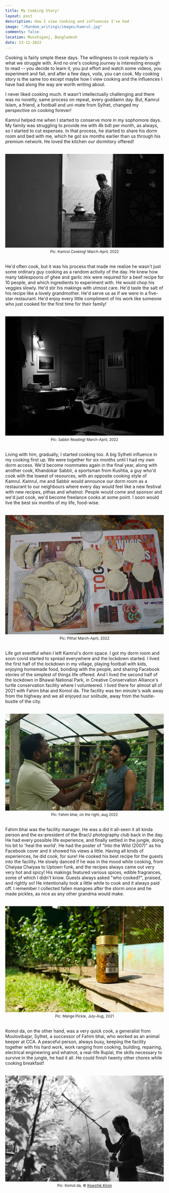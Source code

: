 ```yaml
---
title: My Cooking Story!
layout: post
description: How I view cooking and influences I've had
image: "/Random_writings/images/kamrul.jpg"
comments: false
location: Munshiganj, Bangladesh
date: 23-12-2022
---
```


Cooking is fairly simple these days. The willingness to cook regularly is what we struggle with. And no one's cooking journey is interesting enough to read -- you decide to learn it, you put effort and watch some videos, you experiment and fail, and after a few days, voila, you can cook. My cooking story is the same too except maybe how I view cooking and the influences I have had along the way are worth writing about. 

I never liked cooking much. It wasn't intellectually challenging and there was no novelty, same process on repeat, every goddamn day. But, Kamrul Islam, a friend, a football and uni-mate from Sylhet, changed my perspective on cooking forever!
 
Kamrul helped me when I started to conserve more in my sophomore days. My family was struggling to provide me with 4k bdt per month, as always, so I started to cut expenses. In that process, he started to share his dorm room and bed with me, which he got six months earlier than us through his premium network. He loved the kitchen our dormitory offered!

<br>
<img src="/Random_writings/images/kamrul.jpg" alt="Kamrul Islam Kamran">
<center> <small>Pic: Kamrul Cooking! March-April, 2022</small> </center> <br>

He'd often cook, but it was his process that made me realize he wasn't just some ordinary guy cooking as a random activity of the day. He knew how many tablespoons of ghee and garlic mix were required for a beef recipe for 10 people, and which ingredients to experiment with. He would chop his veggies slowly. He'd stir his makings with utmost care. He'd taste the salt of his recipe like a lovely grandmother. He'd serve us as if we were in a five-star restaurant. He'd enjoy every little compliment of his work like someone who just cooked for the first time for their family!

<br>
<img src="/Random_writings/images/sabbir.jpg" alt="Khandoker Sabbir">
<center> <small>Pic: Sabbir Reading! March-April, 2022</small> </center> <br>

Living with him, gradually, I started cooking too. A big Sylheti influence in my cooking first up. We were together for six months until I had my own dorm access. We'd become roommates again in the final year, along with another cook, Khandokar Sabbir, a sportsman from Kushtia, a guy who'd cook with the lowest of resources, with an opposite cooking style of Kamrul. Kamrul, me and Sabbir would announce our dorm room as a restaurant to our neighbours where every day would feel like a new festival with new recipes, pithas and whatnot. People would come and sponsor and we'd just cook, we'd become freelance cooks at some point. I soon would live the best six months of my life, food-wise.

<br>
<img src="/Random_writings/images/pitha.jpg" alt="Pitha">
<center> <small>Pic: Pitha! March-April, 2022</small> </center> <br>

Life got eventful when I left Kamrul's dorm space. I got my dorm room and soon covid started to spread everywhere and the lockdown started. I lived the first half of the lockdown in my village, playing football with kids, enjoying homemade food, bonding with the people, and sharing Facebook stories of the simplest of things life offered. And I lived the second half of the lockdown in Bhawal National Park, in Creative Conservation Alliance's turtle conservation facility where I volunteered. I lived there for almost all of 2021 with Fahim bhai and Komol da. The facility was ten minute's walk away from the highway and we all enjoyed our solitude, away from the hustle-bustle of the city.

<br>
<img src="/Random_writings/images/fahim.jpg" alt="Fahim bhai">
<center> <small>Pic: Fahim bhai, on the right, aug 2022</small> </center> <br>

Fahim bhai was the facility manager. He was a did it all-seen it all kinda person and the ex-president of the BracU photography club back in the day. He had every possible life experience, and finally settled in the jungle, doing his bit to 'heal the world'. He had the poster of "Into the Wild (2007)" as his Facebook cover and it showed his views a little. Having all kinds of experiences, he did cook, for sure! He cooked his best recipe for the guests into the facility. He slowly danced if he was in the mood while cooking, from Chaiyaa Chaiyaa to Uptown funk, and the recipes always came out very very hot and spicy! His makings featured various spices, edible fragrances, some of which I didn't know. Guests always asked "who cooked?", praised, and rightly so! He intentionally took a little while to cook and it always paid off. I remember I collected fallen mangoes after the storm once and he made pickles, as nice as any other grandma would make.

<br>
<img src="/Random_writings/images/pickle.jpg" alt="Mangle Pickle">
<center> <small>Pic: Mange Pickle, July-Aug, 2021</small> </center> <br>

Komol da, on the other hand, was a very quick cook, a generalist from Moulovibajar, Sylhet,  a successor of Fahim bhai, who worked as an animal keeper at CCA. A peaceful person, always busy, keeping the facility together with his hard work, work ranging from cooking, building, repairing, electrical engineering and whatnot, a real-life Ruplal, the skills necessary to survive in the jungle, he had it all. He could finish twenty other chores while cooking breakfast!

<br>
<img src="/Random_writings/images/komol.jpg" alt="Komol da">
<center> <small>Pic: Komol da, © <a href="https://www.instagram.com/kkowshikk/">Kowshik Kiron</a></small> </center> <br>
